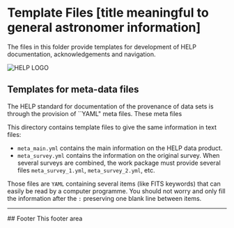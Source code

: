 # Template Files [title meaningful to general astronomer information]

The files in this folder provide templates for development of HELP
documentation, acknowledgements and navigation.


![HELP LOGO](https://avatars1.githubusercontent.com/u/7880370?s=200&v=4)
## Templates for meta-data files

The HELP standard for documentation of the provenance of data sets is
through the provision of ``YAML" meta files.  These meta files 

This directory contains template files to give the same information in text
files:

- `meta_main.yml` contains the main information on the HELP data product.
- `meta_survey.yml` contains the information on the original survey. When
  several surveys are combined, the work package must provide several files
  `meta_survey_1.yml`, `meta_survey_2.yml`, etc.

Those files are `YAML` containing several items (like FITS keywords) that can
easily be read by a computer programme. You should not worry and only fill the
information after the `:` preserving one blank line between items.

<hr>
## Footer
This footer area 
